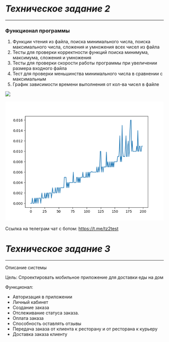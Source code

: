 ***Техническое задание 2***
=
<hr>

### Функционал программы
1. Функции чтения из файла, поиска минимального числа, поиска максимального числа, сложения и умножения всех чисел из файла
2. Тесты для проверки корректности функций поиска минимума, максимума, сложения и умножения
3. Тесты для проверки скорости работы программы при увеличении размера входного файла
4. Тест для проверки меньшинства минимального числа в сравнении с максимальным
5. График зависимости времени выполнения от кол-ва чисел в файле

![](https://github.com/maxturyev/HSE_TP/actions/workflows/main.yml/badge.svg?branch=develop)

![](Figure_1.png)

Ссылка на телеграм чат с ботом: https://t.me/tz2test

***Техническое задание 3***
=
<hr>

Описание системы

Цель:
Спроектировать мобильное приложение для доставки еды на дом

Функционал:
- Авторизация в приложении
- Личный кабинет
- Создание заказа
- Отслеживание статуса заказа.
- Оплата заказа
- Способность оставлять отзывы
- Передача заказа от клиента к ресторану и от ресторана к курьеру
- Доставка заказа клиенту
